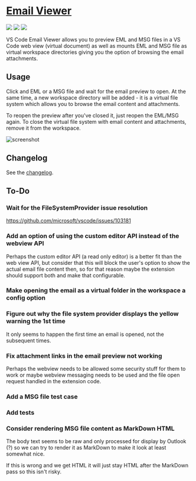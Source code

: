 # [Email Viewer](https://marketplace.visualstudio.com/items?itemName=TomasHubelbauer.email-viewer)
![](https://img.shields.io/visual-studio-marketplace/stars/TomasHubelbauer.email-viewer.svg)
![](https://img.shields.io/visual-studio-marketplace/d/TomasHubelbauer.email-viewer.svg)
![](https://github.com/tomashubelbauer/vscode-email-viewer/workflows/.github/workflows/main.yml/badge.svg)

VS Code Email Viewer allows you to preview EML and MSG files in a VS Code web
view (virtual document) as well as mounts EML and MSG file as virtual workspace
directories giving you the option of browsing the email attachments.

## Usage

Click and EML or a MSG file and wait for the email preview to open. At the same
time, a new workspace directory will be added - it is a virtual file system which
allows you to browse the email content and attachments.

To reopen the preview after you've closed it, just reopen the EML/MSG again. To
close the virtual file system with email content and attachments, remove it from
the workspace.

![screenshot](screenshot.png)

## Changelog

See the [changelog](CHANGELOG.md).

## To-Do

### Wait for the FileSystemProvider issue resolution

https://github.com/microsoft/vscode/issues/103181

### Add an option of using the custom editor API instead of the webview API

Perhaps the custom editor API (a read only editor) is a better fit than the web
view API, but consider that this will block the user's option to show the actual
email file content then, so for that reason maybe the extension should support
both and make that configurable.

### Make opening the email as a virtual folder in the workspace a config option

### Figure out why the file system provider displays the yellow warning the 1st time

It only seems to happen the first time an email is opened, not the subsequent
times.

### Fix attachment links in the email preview not working

Perhaps the webview needs to be allowed some security stuff for them to work or
maybe webview messaging needs to be used and the file open request handled in
the extension code.

### Add a MSG file test case

### Add tests

### Consider rendering MSG file content as MarkDown HTML

The body text seems to be raw and only processed for display by Outlook (?) so we can try to render it as MarkDown to make it look at least somewhat nice.

If this is wrong and we get HTML it will just stay HTML after the MarkDown pass so this isn't risky.
